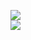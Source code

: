 [![](https://img.shields.io/badge/Made%20With-Github%20Spray-lightgrey.svg?style=for-the-badge&logo=github)](https://github.com/Annihil/github-spray#3229)  
[![](https://i.imgur.com/2DrTn0Z.gif)](https://github.com/Annihil/github-spray)